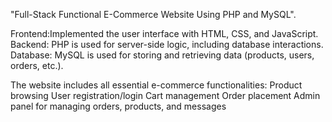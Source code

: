 "Full-Stack Functional E-Commerce Website Using PHP and MySQL". 

Frontend:Implemented the user interface with HTML, CSS, and JavaScript.
Backend: PHP is used for server-side logic, including database interactions.
Database: MySQL is used for storing and retrieving data (products, users, orders, etc.).

The website includes all essential e-commerce functionalities:
Product browsing
User registration/login
Cart management
Order placement
Admin panel for managing orders, products, and messages
